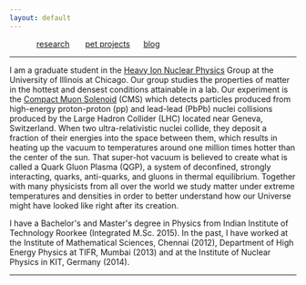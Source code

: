 ```yaml
---
layout: default
---
```


&nbsp;&nbsp;&nbsp;&nbsp;&nbsp;&nbsp;&nbsp;&nbsp;&nbsp;&nbsp;&nbsp;&nbsp;[research](./research.html)&nbsp;&nbsp;&nbsp;&nbsp; &nbsp;&nbsp;[pet projects](./pet-projects.html)&nbsp;&nbsp;&nbsp;&nbsp;&nbsp;&nbsp;[blog](./blog.html)

* * *

I am a graduate student in the [Heavy Ion Nuclear Physics](http://starcluster.phy.uic.edu//twiki/bin/view/Main/WebHome) Group at the University of Illinois at Chicago.  Our group studies the properties of matter in the hottest and densest conditions attainable in a lab. Our experiment is the [Compact Muon Solenoid](https://cms.cern/tags/heavy-ions)  (CMS) which detects particles produced from high-energy proton-proton (pp) and lead-lead (PbPb) nuclei collisions produced by the Large Hadron Collider (LHC) located near Geneva, Switzerland. When two ultra-relativistic nuclei collide, they deposit a fraction of their energies into the space between them, which results in heating up the vacuum to temperatures around one million times hotter than the center of the sun. That super-hot vacuum is believed to create what is called a Quark Gluon Plasma (QGP), a system of deconfined, strongly interacting, quarks, anti-quarks, and gluons in thermal equilibrium.  Together with many physicists from all over the world we study matter under extreme temperatures and densities in order to better understand how our Universe might have looked like right after its creation.

I have a Bachelor's and Master's degree in Physics from Indian Institute of Technology Roorkee (Integrated M.Sc. 2015). In the past, I have worked at the Institute of Mathematical Sciences, Chennai (2012), Department of High Energy Physics at TIFR, Mumbai (2013) and at the Institute of Nuclear Physics in KIT, Germany (2014).  

* * *
